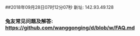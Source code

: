 ##2018年09月28日07时12分07秒 新址: 142.93.49.128
### 兔友常见问题及解答: https://github.com/wanggonging/d/blob/w/FAQ.md
